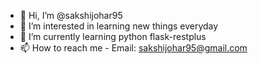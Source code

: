 - 👋 Hi, I’m @sakshijohar95
- 👀 I’m interested in learning new things everyday
- 🌱 I’m currently learning python flask-restplus
- 📫 How to reach me - Email: sakshijohar95@gmail.com
<!---
sakshijohar95/sakshijohar95 is a ✨ special ✨ repository because its `README.md` (this file) appears on your GitHub profile.
You can click the Preview link to take a look at your changes.
--->
